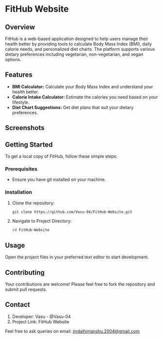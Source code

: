 # FitHub Website

## Overview
FitHub is a web-based application designed to help users manage their health better by providing tools to calculate Body Mass Index (BMI), daily calorie needs, and personalized diet charts. The platform supports various dietary preferences including vegetarian, non-vegetarian, and vegan options.

## Features
- **BMI Calculator:** Calculate your Body Mass Index and understand your health better.
- **Calorie Intake Calculator:** Estimate the calories you need based on your lifestyle.
- **Diet Chart Suggestions:** Get diet plans that suit your dietary preferences.

## Screenshots


## Getting Started
To get a local copy of FitHub, follow these simple steps:

### Prerequisites
- Ensure you have git installed on your machine.

### Installation
1. Clone the repository:
   ```bash
   git clone https://github.com/Vasu-04/FitHub-Website.git
2. Navigate to Project Directory:
   ```bash
   cd FitHub-Website

## Usage
Open the project files in your preferred text editor to start development.

## Contributing
Your contributions are welcome! Please feel free to fork the repository and submit pull requests.

## Contact
1. Developer: Vasu - @Vasu-04
2. Project Link: FitHub Website

Feel free to ask queries on email: jindalhimanshu.2004@gmail.com
